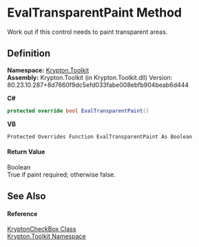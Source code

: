 # EvalTransparentPaint Method


Work out if this control needs to paint transparent areas.



## Definition
**Namespace:** <a href="79d2eac2-21f4-54ff-7552-b20c33c30600.md">Krypton.Toolkit</a>  
**Assembly:** Krypton.Toolkit (in Krypton.Toolkit.dll) Version: 80.23.10.287+8d7660f9dc5efd033fabe008ebfb904beab6d444

**C#**
``` C#
protected override bool EvalTransparentPaint()
```
**VB**
``` VB
Protected Overrides Function EvalTransparentPaint As Boolean
```



#### Return Value
Boolean  
True if paint required; otherwise false.

## See Also


#### Reference
<a href="3cdc082e-fa54-9286-36b7-0a9eaebcbfca.md">KryptonCheckBox Class</a>  
<a href="79d2eac2-21f4-54ff-7552-b20c33c30600.md">Krypton.Toolkit Namespace</a>  
